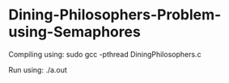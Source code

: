 # Dining-Philosophers-Problem-using-Semaphores

Compiling using: sudo gcc -pthread DiningPhilosophers.c

Run using: ./a.out
